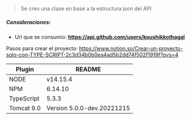 
> Se creo una clase en base a la estructura json del API


##### Consideraciones:
- Url que se consumio: **https://api.github.com/users/koushikkothagal**

Pasos para crear el proyecto:
https://www.notion.so/Crear-un-proyecto-solo-con-TYPE-SCRIPT-2c3d34b0b0ea4ad5b2dd74f502f1919f?pvs=4


| Plugin     | README |
|------------| ------ |
| NODE       | v14.15.4 |
| NPM        | 6.14.10 |
| TypeScript | 5.3.3 |
| Tomcat 9.0 | Version 5.0.0-dev.20221215 |

